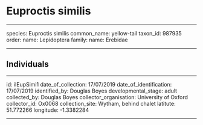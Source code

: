 # Euproctis similis

---
species: Euproctis similis
common_name: yellow-tail
taxon_id: 987935
order:
  name: Lepidoptera
family:
  name: Erebidae

---

## Individuals

---
id: ilEupSimi1
date_of_collection: 17/07/2019
date_of_identification: 17/07/2019
identified_by: Douglas Boyes
developmental_stage: adult
collected_by: Douglas Boyes
collector_organisation: University of Oxford
collector_id: Ox0068
collection_site: Wytham, behind chalet
latitute: 51.772266
longitude: -1.3382284

---
